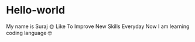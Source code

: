 # Hello-world
My name is Suraj 🌞
Like To Improve New Skills Everyday
Now I am learning coding language 🤓
